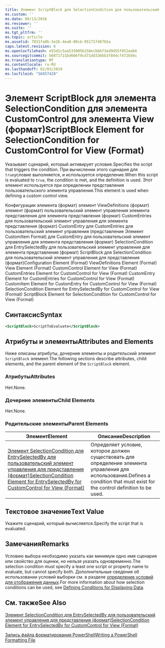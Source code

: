 ```yaml
---
title: Элемент ScriptBlock для SelectionCondition для пользовательский элемент управления для представления (формат) | Документация Майкрософт
ms.custom: ''
ms.date: 09/13/2016
ms.reviewer: ''
ms.suite: ''
ms.tgt_pltfrm: ''
ms.topic: article
ms.assetid: 7031fa8b-3e2b-4ea8-89cb-95171f467b5a
caps.latest.revision: 6
ms.openlocfilehash: e55d1c5aa533005b258ecbbbf3ed9d55f852eab6
ms.sourcegitcommit: b6871f21bd666f9cd71dd336bb3f844cf472b56c
ms.translationtype: MT
ms.contentlocale: ru-RU
ms.lasthandoff: 02/03/2019
ms.locfileid: "56857420"
---
```

# <a name="scriptblock-element-for-selectioncondition-for-customcontrol-for-view-format"></a><span data-ttu-id="0a6ff-102">Элемент ScriptBlock для элемента SelectionCondition для элемента CustomControl для элемента View (формат)</span><span class="sxs-lookup"><span data-stu-id="0a6ff-102">ScriptBlock Element for SelectionCondition for CustomControl for View (Format)</span></span>

<span data-ttu-id="0a6ff-103">Указывает сценарий, который активирует условие.</span><span class="sxs-lookup"><span data-stu-id="0a6ff-103">Specifies the script that triggers the condition.</span></span> <span data-ttu-id="0a6ff-104">При вычислении этого сценария для `true`условие выполняется, и используется определение.</span><span class="sxs-lookup"><span data-stu-id="0a6ff-104">When this script is evaluated to `true`, the condition is met, and the definition is used.</span></span> <span data-ttu-id="0a6ff-105">Этот элемент используется при определении представления пользовательского элемента управления.</span><span class="sxs-lookup"><span data-stu-id="0a6ff-105">This element is used when defining a custom control view.</span></span>

<span data-ttu-id="0a6ff-106">Конфигурации элемента (формат) элемент ViewDefinitions (формат) элемент (формат) пользовательский элемент управления элемента представления для элемента представления (формат) CustomEntries для пользовательский элемент управления для элемента представления (формат) CustomEntry для CustomEntries для пользовательский элемент управления (представление Элемент CustomItem Format) для CustomEntry для пользовательский элемент управления для элемента представления (формат) SelectionCondition для EntrySelectedBy для пользовательский элемент управления для элемента представления (формат) ScriptBlock для SelectionCondition для пользовательский элемент управления для представления (формат)</span><span class="sxs-lookup"><span data-stu-id="0a6ff-106">Configuration Element (Format) ViewDefinitions Element (Format) View Element (Format) CustomControl Element for View (Format) CustomEntries Element for CustomControl for View (Format) CustomEntry Element for CustomEntries for CustomControl for View (Format) CustomItem Element for CustomEntry for CustomControl for View (Format) SelectionCondition Element for EntrySelectedBy for CustomControl for View (Format) ScriptBlock Element for SelectionCondition for CustomControl for View (Format)</span></span>

## <a name="syntax"></a><span data-ttu-id="0a6ff-107">Синтаксис</span><span class="sxs-lookup"><span data-stu-id="0a6ff-107">Syntax</span></span>

```xml
<ScriptBlock>ScriptToEvaluate</ScriptBlock>
```

## <a name="attributes-and-elements"></a><span data-ttu-id="0a6ff-108">Атрибуты и элементы</span><span class="sxs-lookup"><span data-stu-id="0a6ff-108">Attributes and Elements</span></span>

<span data-ttu-id="0a6ff-109">Ниже описаны атрибуты, дочерние элементы и родительский элемент `ScriptBlock` элемент.</span><span class="sxs-lookup"><span data-stu-id="0a6ff-109">The following sections describe attributes, child elements, and the parent element of the `ScriptBlock` element.</span></span>

### <a name="attributes"></a><span data-ttu-id="0a6ff-110">Атрибуты</span><span class="sxs-lookup"><span data-stu-id="0a6ff-110">Attributes</span></span>

<span data-ttu-id="0a6ff-111">Нет.</span><span class="sxs-lookup"><span data-stu-id="0a6ff-111">None.</span></span>

### <a name="child-elements"></a><span data-ttu-id="0a6ff-112">Дочерние элементы</span><span class="sxs-lookup"><span data-stu-id="0a6ff-112">Child Elements</span></span>

<span data-ttu-id="0a6ff-113">Нет.</span><span class="sxs-lookup"><span data-stu-id="0a6ff-113">None.</span></span>

### <a name="parent-elements"></a><span data-ttu-id="0a6ff-114">Родительские элементы</span><span class="sxs-lookup"><span data-stu-id="0a6ff-114">Parent Elements</span></span>

|<span data-ttu-id="0a6ff-115">Элемент</span><span class="sxs-lookup"><span data-stu-id="0a6ff-115">Element</span></span>|<span data-ttu-id="0a6ff-116">Описание</span><span class="sxs-lookup"><span data-stu-id="0a6ff-116">Description</span></span>|
|-------------|-----------------|
|[<span data-ttu-id="0a6ff-117">Элемент SelectionCondition для EntrySelectedBy для пользовательский элемент управления для представления (формат)</span><span class="sxs-lookup"><span data-stu-id="0a6ff-117">SelectionCondition Element for EntrySelectedBy for CustomControl for View (Format)</span></span>](./selectioncondition-element-for-entryselectedby-for-customcontrol-format.md)|<span data-ttu-id="0a6ff-118">Определяет условие, которое должен существовать для определение элемента управления для использования.</span><span class="sxs-lookup"><span data-stu-id="0a6ff-118">Defines a condition that must exist for the control definition to be used.</span></span>|

## <a name="text-value"></a><span data-ttu-id="0a6ff-119">Текстовое значение</span><span class="sxs-lookup"><span data-stu-id="0a6ff-119">Text Value</span></span>

<span data-ttu-id="0a6ff-120">Укажите сценарий, который вычисляется.</span><span class="sxs-lookup"><span data-stu-id="0a6ff-120">Specify the script that is evaluated.</span></span>

## <a name="remarks"></a><span data-ttu-id="0a6ff-121">Замечания</span><span class="sxs-lookup"><span data-stu-id="0a6ff-121">Remarks</span></span>

<span data-ttu-id="0a6ff-122">Условию выбора необходимо указать как минимум одно имя сценария или свойство для оценки, но нельзя указать одновременно.</span><span class="sxs-lookup"><span data-stu-id="0a6ff-122">The selection condition must specify a least one script or property name to evaluate, but cannot specify both.</span></span> <span data-ttu-id="0a6ff-123">Дополнительные сведения об использовании условий выборки см. в разделе [определение условий для отображения данных](./defining-conditions-for-displaying-data.md).</span><span class="sxs-lookup"><span data-stu-id="0a6ff-123">For more information about how selection conditions can be used, see [Defining Conditions for Displaying Data](./defining-conditions-for-displaying-data.md).</span></span>

## <a name="see-also"></a><span data-ttu-id="0a6ff-124">См. также</span><span class="sxs-lookup"><span data-stu-id="0a6ff-124">See Also</span></span>

[<span data-ttu-id="0a6ff-125">Элемент SelectionCondition для EntrySelectedBy для пользовательский элемент управления для представления (формат)</span><span class="sxs-lookup"><span data-stu-id="0a6ff-125">SelectionCondition Element for EntrySelectedBy for CustomControl for View (Format)</span></span>](./selectioncondition-element-for-entryselectedby-for-customcontrol-format.md)

[<span data-ttu-id="0a6ff-126">Запись файла форматирования PowerShell</span><span class="sxs-lookup"><span data-stu-id="0a6ff-126">Writing a PowerShell Formatting File</span></span>](./writing-a-powershell-formatting-file.md)
